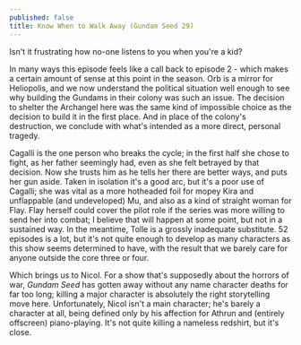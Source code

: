 ```yaml
---
published: false
title: Know When to Walk Away (Gundam Seed 29)
---
```

Isn't it frustrating how no-one listens to you when you're a kid?

In many ways this episode feels like a call back to episode 2 - which makes a certain amount of sense at this point in the season. Orb is a mirror for Heliopolis, and we now understand the political situation well enough to see why building the Gundams in their colony was such an issue. The decision to shelter the Archangel here was the same kind of impossible choice as the decision to build it in the first place. And in place of the colony's destruction, we conclude with what's intended as a more direct, personal tragedy.

Cagalli is the one person who breaks the cycle; in the first half she chose to fight, as her father seemingly had, even as she felt betrayed by that decision. Now she trusts him as he tells her there are better ways, and puts her gun aside. Taken in isolation it's a good arc, but it's a poor use of Cagalli; she was vital as a more hotheaded foil for mopey Kira and unflappable (and undeveloped) Mu, and also as a kind of straight woman for Flay. Flay herself could cover the pilot role if the series was more willing to send her into combat; I believe that will happen at some point, but not in a sustained way. In the meantime, Tolle is a grossly inadequate substitute. 52 episodes is a lot, but it's not quite enough to develop as many characters as this show seems determined to have, with the result that we barely care for anyone outside the core three or four.

Which brings us to Nicol. For a show that's supposedly about the horrors of war, *Gundam Seed* has gotten away without any name character deaths for far too long; killing a major character is absolutely the right storytelling move here. Unfortunately, Nicol isn't a main character; he's barely a character at all, being defined only by his affection for Athrun and (entirely offscreen) piano-playing. It's not quite killing a nameless redshirt, but it's close.